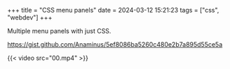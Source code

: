 +++
title = "CSS menu panels"
date = 2024-03-12 15:21:23
tags = ["css", "webdev"]
+++

Multiple menu panels with just CSS.

https://gist.github.com/Anaminus/5ef8086ba5260c480e2b7a895d55ce5a

{{< video src="00.mp4" >}}
